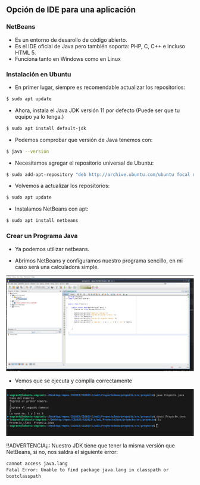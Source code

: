 ## Opción de IDE para una aplicación

### NetBeans
- Es un entorno de desarollo de código abierto.
- Es el IDE oficial de Java pero también soporta: PHP, C, C++ e incluso HTML 5.
- Funciona tanto en Windows como en Linux

### Instalación en Ubuntu
- En primer lugar, siempre es recomendable actualizar los repositorios:
``` bash
$ sudo apt update
```
- Ahora, instala el Java JDK versión 11 por defecto (Puede ser que tu equipo ya lo tenga.)
``` bash
$ sudo apt install default-jdk
```
- Podemos comprobar que versión de Java tenemos con:
``` bash
$ java --version
```
- Necesitamos agregar el repositorio universal de Ubuntu:
``` bash
$ sudo add-apt-repository "deb http://archive.ubuntu.com/ubuntu focal universe"
```
- Volvemos a actualizar los repositorios:
``` bash
$ sudo apt update
```
- Instalamos NetBeans con apt:
``` bash
$ sudo apt install netbeans
```

### Crear un Programa Java

- Ya podemos utilizar netbeans.


- Abrimos NetBeans y configuramos nuestro programa sencillo, en mi caso será una calculadora simple.

![Alt text](img/1.png)

- Vemos que se ejecuta y compila correctamente

![Alt text](img/2.png)



!!ADVERTENCIA¡¡: Nuestro JDK tiene que tener la misma versión que NetBeans, si no, nos saldra el siguiente error:


``` bash
cannot access java.lang
Fatal Error: Unable to find package java.lang in classpath or 
bootclasspath
```